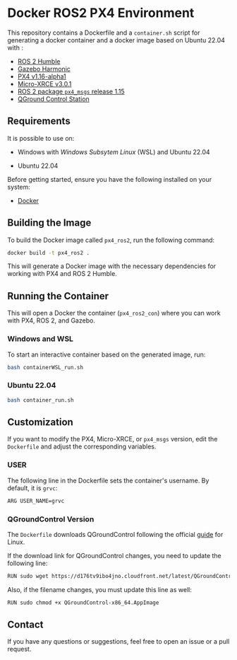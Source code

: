 # Docker ROS2 PX4 Environment

This repository contains a Dockerfile and a `container.sh` script for generating a docker container and a docker image based on Ubuntu 22.04 with :
- [ROS 2 Humble](https://docs.ros.org/en/humble/index.html)
- [Gazebo Harmonic](https://gazebosim.org/docs/harmonic/getstarted/)
- [PX4 v1.16-alpha1](https://github.com/PX4/PX4-Autopilot/tree/v1.16.0-alpha1)
- [Micro-XRCE v3.0.1](https://github.com/eProsima/Micro-XRCE-DDS-Agent/tree/v3.0.1)
- [ROS 2 package `px4_msgs` release 1.15](https://github.com/PX4/px4_msgs/tree/release/1.15)
- [QGround Control Station](https://qgroundcontrol.com/)

## Requirements
It is possible to use on: 
- Windows with _Windows Subsytem Linux_ (WSL) and Ubuntu 22.04

- Ubuntu 22.04


Before getting started, ensure you have the following installed on your system:

- [Docker](https://docs.docker.com/get-docker/)



## Building the Image

To build the Docker image called `px4_ros2`, run the following command:

```bash
docker build -t px4_ros2 .
```

This will generate a Docker image with the necessary dependencies for working with PX4 and ROS 2 Humble.

## Running the Container

This will open a Docker the container (`px4_ros2_con`) where you can work with PX4, ROS 2, and Gazebo.
### Windows and WSL
To start an interactive container based on the generated image, run:

```bash
bash containerWSL_run.sh 
```

### Ubuntu 22.04
```bash
bash container_run.sh 
```

## Customization

If you want to modify the PX4, Micro-XRCE, or `px4_msgs` version, edit the `Dockerfile` and adjust the corresponding variables.

### USER 

The following line in the Dockerfile sets the container's username. By default, it is `grvc`:

```bash
ARG USER_NAME=grvc
```

### QGroundControl Version

The `Dockerfile` downloads QGroundControl following the official [guide](https://docs.qgroundcontrol.com/master/en/qgc-user-guide/getting_started/download_and_install.html) for Linux.  

If the download link for QGroundControl changes, you need to update the following line: 

```bash
RUN sudo wget https://d176tv9ibo4jno.cloudfront.net/latest/QGroundControl-x86_64.AppImage
```
 Also, if the filename changes, you must update this line as well:

``` bash
RUN sudo chmod +x QGroundControl-x86_64.AppImage
```


## Contact

If you have any questions or suggestions, feel free to open an issue or a pull request.

